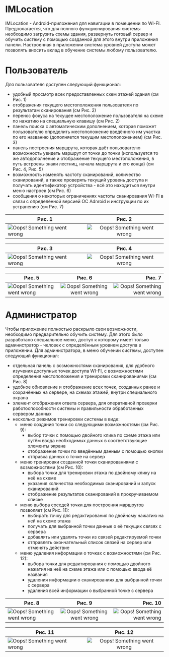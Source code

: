 # IMLocation

IMLocation - Android-приложения для навигации в помещении по WI-FI. Предполагается, что для полного функционирования системы необходимо загрузить схемы здания, развернуть готовый сервер и обучить систему с помощью созданной для этого внутри приложения панели. Настроенная в приложении система уровней доступа может позволять вносить вклад в обучение системы любому пользователю.

# Пользователь

Для пользователя доступен следующий функционал:
- удобный просмотр всех предоставленных схем этажей здания (см Рис. 1)
- отображения текущего местоположения пользователя по результатам сканирования (см Рис. 2)
- перенос фокуса на текущее местоположение пользователя на схеме по нажатию на специальную клавишу (см Рис. 2)
- панель поиска с автоматическим дополнением, которая поможет пользователю определить местоположение введённого им участка по его названию (дополняется текущим местоположением) (см Рис. 3)
- панель построения маршрута, которая даёт пользователю возможность увидеть маршрут от точки до точки (используется то же автодополнение и отображение текущего местоположения, в путь встроены знаки лестниц, начала маршрута и его конца) (см Рис. 4, Рис. 5)
- возможность изменять частоту сканирований, количество сканирований, а также проверять текущий уровень доступа и получать идентификатор устройства - всё это находиться внутри меню настроек (см Рис. 6)
- сообщения о некоторых ограничениях частоты сканирования WI-FI в связи с определённой версией OC Adnroid и инструкции по их устранению  (см Рис. 7)

| Рис. 1 | Рис. 2 |
|----------------|:----------------:|
| ![Oops! Something went wrong](https://github.com/mrkiriss/WifiLocalPositioning/blob/main/img_demo/screen.jpg)|![Oops! Something went wrong](https://github.com/mrkiriss/WifiLocalPositioning/blob/main/img_demo/current_location.jpg) |

| Рис. 3 | Рис. 4 |
|----------------|:----------------:|
| ![Oops! Something went wrong](https://github.com/mrkiriss/WifiLocalPositioning/blob/main/img_demo/autocomplete.jpg) |![Oops! Something went wrong](https://github.com/mrkiriss/WifiLocalPositioning/blob/main/img_demo/route_with_start.jpg) |

| Рис. 5 | Рис. 6 | Рис. 7 |
|----------------|:----------------:|----------------:|
| ![Oops! Something went wrong](https://github.com/mrkiriss/WifiLocalPositioning/blob/main/img_demo/route_with_end.jpg) |![Oops! Something went wrong](https://github.com/mrkiriss/WifiLocalPositioning/blob/main/img_demo/settings.png) | ![Oops! Something went wrong](https://github.com/mrkiriss/WifiLocalPositioning/blob/main/img_demo/abilities_message.jpg) |
# Администратор

Чтобы приложение полностью раскрыло свои возможности, необходимо предварительно обучить систему. Для этого было разработано специальное меню, доступ к которому имеет только администратор - человек с определённым уровнем доступа в приложении.
Для администратора, в меню обучении системы, доступен следующий функционал:
- отдельная панель с возможностями сканирования, для удобного изучения доступных точек доступа WI-FI, с возможностями определения местоположения и тренировки сканированиями (см Рис. 8)
- удобное обновление и отображение всех точек, созданных ранее и сохранённых на сервере, на схемах этажей, внутри специального экрана
- элемент отображения ответа сервера, для оперативной проверки работоспособности системы и правильности обработанных сервером данных
- несколько режимов тренировки системы в виде:
  - меню создания точки со следующими возможностями (см Рис. 9):
    - выбор точки с помощью двойного клика по схеме этажа или путём ввода необходимых данных в соответствующие элементы экрана
    - отображение точки по введённым данным с помощью кнопки
    - отправка данных о точке на сервер
  - меню тренировки созданной точки сканированиями с возможностями (см Рис. 10):
    - выбора точки для тренировки этажа по двойному клику на неё на схеме
    - указания количества необходимых сканирований и запуск сканирований
    - отображение результатов сканирований в прокручиваемом списке
  - меню выбора соседей точки для построения маршрутов позволяет (см Рис. 11):
    - выбирать точку для редактирования по двойному нажатию на ней на схеме этажа
    - получать для выбранной точки данные о её текущих связях с сервера
    - добавлять или удалять точки из связей редактируемой точки
    - отправлять окончательный список связей на сервер или отменять действие
  - меню удаления информации о точках с возможностями (см Рис. 12):
    - выбора точки для редактирования с помощью двойного нажатия на неё на схеме этажа или с помощью ввода её названия
    - удаления информации о сканированиях для выбранной точки с сервера
    - удаления всей информации о выбранной точке с сервера

| Рис. 8 | Рис. 9 | Рис. 10 |
|----------------|:----------------:|----------------:|
| ![Oops! Something went wrong](https://github.com/mrkiriss/WifiLocalPositioning/blob/main/img_demo/scanning%2B_menu.jpg) |![Oops! Something went wrong](https://github.com/mrkiriss/WifiLocalPositioning/blob/main/img_demo/add_information_menu.jpg) | ![Oops! Something went wrong](https://github.com/mrkiriss/WifiLocalPositioning/blob/main/img_demo/scanning_menu.jpg) |

| Рис. 11 | Рис. 12 |
|----------------|:----------------:|
| ![Oops! Something went wrong](https://github.com/mrkiriss/WifiLocalPositioning/blob/main/img_demo/connections_menu.jpg) |![Oops! Something went wrong](https://github.com/mrkiriss/WifiLocalPositioning/blob/main/img_demo/deleting_menu.jpg) |
